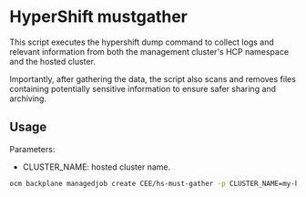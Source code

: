 # HyperShift mustgather
This script executes the hypershift dump command to collect logs and relevant information from
both the management cluster's HCP namespace and the hosted cluster. 

Importantly, after gathering the data, the script also scans and removes files containing potentially
sensitive information to ensure safer sharing and archiving.

## Usage

Parameters:
- CLUSTER_NAME: hosted cluster name.

```bash
ocm backplane managedjob create CEE/hs-must-gather -p CLUSTER_NAME=my-hs-cluster-name 
```
